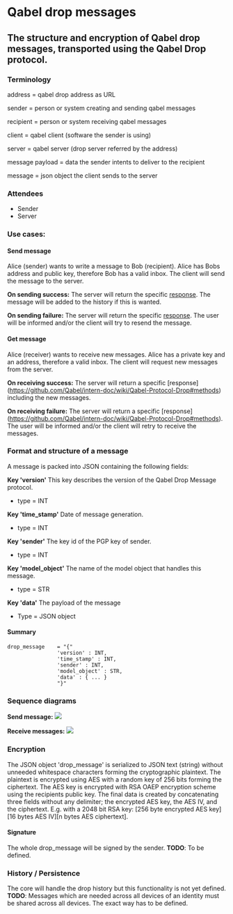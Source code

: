 # Qabel drop messages
## The structure and encryption of Qabel drop messages, transported using the Qabel Drop protocol.

### Terminology

address = qabel drop address as URL

sender 	= person or system creating and sending qabel messages

recipient = person or system receiving qabel messages

client	= qabel client (software the sender is using)

server 	= qabel server (drop server referred by the address)

message payload = data the sender intents to deliver to the recipient

message = json object the client sends to the server


### Attendees

* Sender
* Server

### Use cases:

#### Send message
Alice (sender) wants to write a message to Bob (recipient). Alice has Bobs address and public key, therefore Bob has a valid inbox.
The client will send the message to the server.

**On sending success:**
The server will return the specific [response](https://github.com/Qabel/intern-doc/wiki/Qabel-Protocol-Drop#methods).
The message will be added to the history if this is wanted.

**On sending failure:**
The server will return the specific [response](https://github.com/Qabel/intern-doc/wiki/Qabel-Protocol-Drop#methods).
The user will be informed and/or the client will try to resend the message.

#### Get message
Alice (receiver) wants to receive new messages. Alice has a private key and an address, therefore a valid inbox.
The client will request new messages from the server.

**On receiving success:**
The server will return a specific [response] (https://github.com/Qabel/intern-doc/wiki/Qabel-Protocol-Drop#methods) including the new messages.

**On receiving failure:**
The server will return a specific [response] (https://github.com/Qabel/intern-doc/wiki/Qabel-Protocol-Drop#methods).
The user will be informed and/or the client will retry to receive the messages.

### Format and structure of a message
A message is packed into JSON containing the following fields:

**Key 'version'**
This key describes the version of the Qabel Drop Message protocol.
* type = INT

**Key 'time_stamp'**
Date of message generation.
* type = INT

**Key 'sender'**
The key id of the PGP key of sender.
* type = INT

**Key 'model_object'**
The name of the model object that handles this message.
* type = STR

**Key 'data'**
The payload of the message
* Type = JSON object

#### Summary

    drop_message    = "{"
                    'version' : INT,
                    'time_stamp' : INT,
                    'sender' : INT,
                    'model_object' : STR,
                    'data' : { ... }
                    "}"


### Sequence diagrams

**Send message:**
![](https://github.com/Qabel/intern-doc/wiki/images/sequence_diagram_qabel_messages_send.png)

**Receive messages:**
![](https://github.com/Qabel/intern-doc/wiki/images/sequence_diagram_qabel_messages_receive.png)

### Encryption

The JSON object 'drop_message' is serialized to JSON text (string) without unneeded whitespace characters forming the cryptographic plaintext.
The plaintext is encrypted using AES with a random key of 256 bits forming the ciphertext.
The AES key is encrypted with RSA OAEP encryption scheme using the recipients public key.
The final data is created by concatenating three fields without any delimiter; the encrypted AES key, the AES IV, and the ciphertext. E.g. with a 2048 bit RSA key: [256 byte encrypted AES key][16 bytes AES IV][n bytes AES ciphertext].

#### Signature

The whole drop_message will be signed by the sender. **TODO**: To be defined.

### History / Persistence

The core will handle the drop history but this functionality is not yet defined.
**TODO**: Messages which are needed across all devices of an identity must be shared across all devices. The exact way has to be defined.
